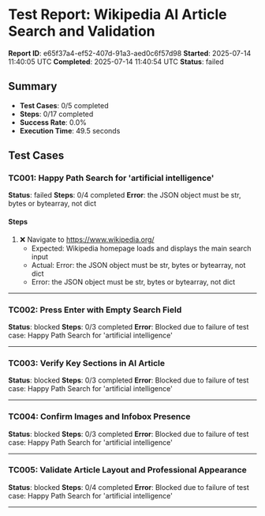 # Test Report: Wikipedia AI Article Search and Validation

**Report ID**: e65f37a4-ef52-407d-91a3-aed0c6f57d98
**Started**: 2025-07-14 11:40:05 UTC
**Completed**: 2025-07-14 11:40:54 UTC
**Status**: failed

## Summary

- **Test Cases**: 0/5 completed
- **Steps**: 0/17 completed
- **Success Rate**: 0.0%
- **Execution Time**: 49.5 seconds

## Test Cases

### TC001: Happy Path Search for 'artificial intelligence'
**Status**: failed
**Steps**: 0/4 completed
**Error**: the JSON object must be str, bytes or bytearray, not dict

#### Steps
1. ❌ Navigate to https://www.wikipedia.org/
   - Expected: Wikipedia homepage loads and displays the main search input
   - Actual: Error: the JSON object must be str, bytes or bytearray, not dict
   - Error: the JSON object must be str, bytes or bytearray, not dict

---

### TC002: Press Enter with Empty Search Field
**Status**: blocked
**Steps**: 0/3 completed
**Error**: Blocked due to failure of test case: Happy Path Search for 'artificial intelligence'

---

### TC003: Verify Key Sections in AI Article
**Status**: blocked
**Steps**: 0/3 completed
**Error**: Blocked due to failure of test case: Happy Path Search for 'artificial intelligence'

---

### TC004: Confirm Images and Infobox Presence
**Status**: blocked
**Steps**: 0/3 completed
**Error**: Blocked due to failure of test case: Happy Path Search for 'artificial intelligence'

---

### TC005: Validate Article Layout and Professional Appearance
**Status**: blocked
**Steps**: 0/4 completed
**Error**: Blocked due to failure of test case: Happy Path Search for 'artificial intelligence'

---
